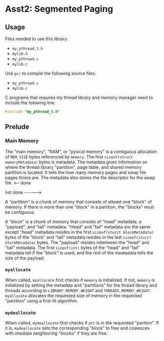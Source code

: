 # Asst2: Segmented Paging

## Usage

Files needed to use this library:

* `my_pthread_t.h`
* `mylib.h`
* `my_pthread.c`
* `mylib.c`

Use `gcc` to compile the following source files:

* `my_pthread.c`
* `mylib.c`

C programs that requires my thread library and memory manager need to include the folowing line:

```c
#include "my_pthread_t.h"
```

## Prelude

### Main Memory

The "main memory", "RAM", or "pysical memory" is a contiguous allocation of `MEM_SIZE` bytes referenced  by `memory`. The first `sizeof(struct memoryMetadata)` bytes is metadata. The metadata gives information on where the thread library "partition", page table, and shared memory partition is located. It tells the how many memory pages and swap file pages threre are. The metadata also stores the file descriptor for the swap file. <-- done

not done ------>

A "partition" is a chunk of memory that consists of atleast one "block" of memory. If there is more than one "block" in a partition, the "blocks" must be contiguous.

A "block" is a chunk of memory that consists of "head" metadata, a "payload", and "tail" metadata. "Head" and "tail" metadata are the same except "head" metadata resides in the first `sizeof(sturct blockMetadata)` bytes of the "block" and "tail" metadata resides in the last `sizeof(sturct blockMetadata)` bytes. The "payload" resides inbetween the "head" and "tail" metadata. The first `sizeof(int)` bytes of the "head" and "tail" metadata tell if the "block" is used, and the rest of the meatadata tells the size of the payload.

### `myallocate`

When called, `myallocate` first checks if `memory` is initialized. If not, `memory` is initialized by setting the metadata and "partitions" for the thread library and threads according to `LIBRARY_MEMORY_WEIGHT` and `THREADS_MEMORY_WEIGHT`. `myallocate` allocates the requested size of memory in the requested "partition" using a first-fit algorithm.

### `mydeallocate`

When called, `mydeallocate` first checks if `ptr` is in the requested "parition". If it is, `mydeallocate` sets the corresponding "block" to free and coalesces with imediate neighboring "blocks" if they are free.